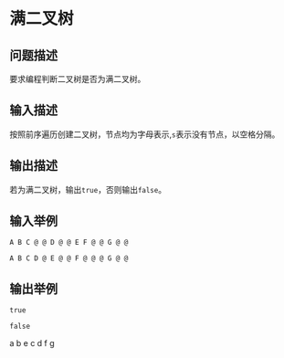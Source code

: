 # 满二叉树
## 问题描述
要求编程判断二叉树是否为满二叉树。
## 输入描述
按照前序遍历创建二叉树，节点均为字母表示,`s`表示没有节点，以空格分隔。
## 输出描述
若为满二叉树，输出`true`，否则输出`false`。
## 输入举例
```
A B C @ @ D @ @ E F @ @ G @ @
```
```
A B C D @ E @ @ F @ @ @ G @ @
```
## 输出举例
```
true
```
```
false
```
a
b e
c d f g
